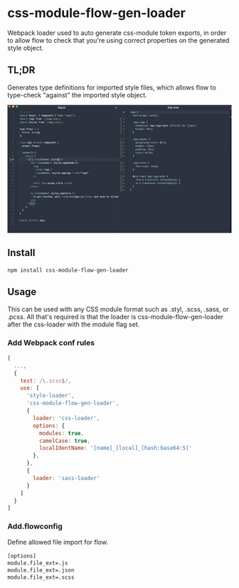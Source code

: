 # css-module-flow-gen-loader
Webpack loader used to auto generate css-module token exports, in order to allow flow to check that you're using correct properties on the generated style object.

## TL;DR
Generates type definitions for imported style files, which allows flow to type-check "against" the imported style object.

![usage](in-action.gif)

## Install
```
npm install css-module-flow-gen-loader
```

## Usage
This can be used with any CSS module format such as .styl, .scss, .sass, or .pcss. All that's required is that the loader is css-module-flow-gen-loader after the css-loader with the module flag set.

### Add Webpack conf rules
```javascript
[
  ...,
  {
    test: /\.scss$/,
    use: [
      'style-loader',
      'css-module-flow-gen-loader',
      {
        loader: 'css-loader',
        options: {
          modules: true,
          camelCase: true,
          localIdentName: '[name]_[local]_[hash:base64:5]'
        },
      },
      {
        loader: 'sass-loader'
      }
    ]
  }
]
```

### Add.flowconfig
Define allowed file import for flow.
```
[options]
module.file_ext=.js
module.file_ext=.json
module.file_ext=.scss
```
